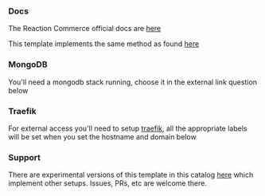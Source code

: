 ### Docs

The Reaction Commerce official docs are
[here](https://docs.reactioncommerce.com/)

This template implements the same method as found
[here](https://docs.reactioncommerce.com/reaction-docs/master/deploying-reaction-using-docker)

### MongoDB

You'll need a mongodb stack running, choose it in the external link
question below

### Traefik

For external access you'll need to setup [traefik](https://github.com/rancher/community-catalog/tree/master/templates/traefik), all the appropriate
labels will be set when you set the hostname and domain below

### Support

There are experimental versions of this template in this catalog [here](https://github.com/ohmydocker/ohmydocker-catalog) which implement
other setups.  Issues, PRs, etc are welcome there.
